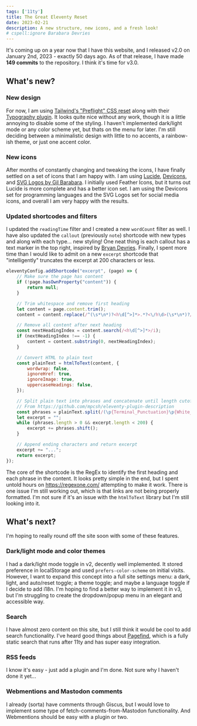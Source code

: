 ```yaml
---
tags: ['11ty']
title: The Great Eleventy Reset
date: 2023-02-21
description: A new structure, new icons, and a fresh look!
# cspell:ignore Barabara Devries
---
```


It's coming up on a year now that I have this website, and I released v2.0 on January 2nd, 2023 - exactly 50 days ago. As of that release, I have made **149 commits** to the repository. I think it's time for v3.0. 

## What's new?

### New design

For now, I am using [Tailwind's "Preflight" CSS reset](https://tailwindcss.com/docs/preflight) along with their [Typography plugin](https://tailwindcss.com/docs/typography-plugin). It looks quite nice without any work, though it is a little annoying to disable some of the styling. I haven't implemented dark/light mode or any color scheme yet, but thats on the menu for later. I'm still deciding between a minimalistic design with little to no accents, a rainbow-ish theme, or just one accent color. 

### New icons

After months of constantly changing and tweaking the icons, I have finally settled on a set of icons that I am happy with. I am using [Lucide](https://lucide.dev), [Devicons](https://devicon.dev), and [SVG Logos by Gil Barabara](https://github.com/gilbarbara/logos). I initially used Feather Icons, but it turns out Lucide is more complete and has a better icon set. I am using the Devicons set for programming languages and the SVG Logos set for social media icons, and overall I am very happy with the results.

### Updated shortcodes and filters

I updated the `readingTime` filter and I created a new `wordCount` filter as well. I have also updated the `callout` (previously `note`) shortcode with new types and along with each type... new styling! One neat thing is each callout has a text marker in the top right, inspired by [Bryan Devries](https://brianjdevries.com/style-guide/).
Finally, I spent more time than I would like to admit on a new `excerpt` shortcode that "intelligently" truncates the excerpt at 200 characters or less. 

```js
eleventyConfig.addShortcode("excerpt", (page) => {
    // Make sure the page has content
    if (!page.hasOwnProperty("content")) {
        return null;
    }

    // Trim whitespace and remove first heading
    let content = page.content.trim();
    content = content.replace(/^(\s*\n*)?<h\d[^>]*>.*?<\/h\d>(\s*\n*)?/i, "");

    // Remove all content after next heading
    const nextHeadingIndex = content.search(/<h\d[^>]*>/i);
    if (nextHeadingIndex !== -1) {
        content = content.substring(0, nextHeadingIndex);
    }

    // Convert HTML to plain text
    const plainText = htmlToText(content, {
        wordwrap: false,
        ignoreHref: true,
        ignoreImage: true,
        uppercaseHeadings: false,
    });

    // Split plain text into phrases and concatenate until length cutoff
    // From https://github.com/mpcsh/eleventy-plugin-description
    const phrases = plainText.split(/(\p{Terminal_Punctuation}\p{White_Space})/gu);
    let excerpt = "";
    while (phrases.length > 0 && excerpt.length < 200) {
        excerpt += phrases.shift();
    }

    // Append ending characters and return excerpt
    excerpt += "...";
    return excerpt;
});
```

The core of the shortcode is the RegEx to identify the first heading and each phrase in the content. It looks pretty simple in the end, but I spent untold hours on https://regexone.com/ attempting to make it work. There is one issue I'm still working out, which is that links are not being properly formatted. I'm not sure if it's an issue with the `htmlToText` library but I'm still looking into it.

## What's next?

I'm hoping to really round off the site soon with some of these features.

### Dark/light mode and color themes

I had a dark/light mode toggle in v2, decently well implemented. It stored preference in localStorage and used `prefers-color-scheme` on initial visits. However, I want to expand this concept into a full site settings menu: a dark, light, and auto/reset toggle; a theme toggle; and maybe a language toggle if I decide to add i18n. I'm hoping to find a better way to implement it in v3, but I'm struggling to create the dropdown/popup menu in an elegant and accessible way.

### Search
I have almost zero content on this site, but I still think it would be cool to add search functionality. I've heard good things about [Pagefind](https://pagefind.app/), which is a fully static search that runs after 11ty and has super easy integration.

### RSS feeds

I know it's easy - just add a plugin and I'm done. Not sure why I haven't done it yet...

### Webmentions and Mastodon comments

I already (sorta) have comments through Giscus, but I would love to implement some type of fetch-comments-from-Mastodon functionality. And Webmentions should be easy with a plugin or two.